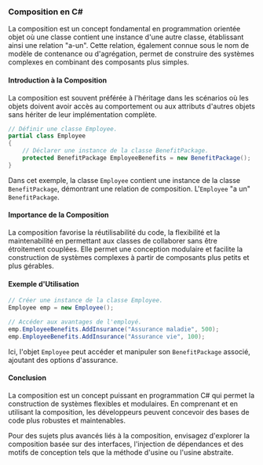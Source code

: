 ### Composition en C#

La composition est un concept fondamental en programmation orientée objet où une classe contient une instance d'une autre classe, établissant ainsi une relation "a-un". Cette relation, également connue sous le nom de modèle de contenance ou d'agrégation, permet de construire des systèmes complexes en combinant des composants plus simples.

#### Introduction à la Composition

La composition est souvent préférée à l'héritage dans les scénarios où les objets doivent avoir accès au comportement ou aux attributs d'autres objets sans hériter de leur implémentation complète.

```csharp
// Définir une classe Employee.
partial class Employee
{
    // Déclarer une instance de la classe BenefitPackage.
    protected BenefitPackage EmployeeBenefits = new BenefitPackage();
}
```

Dans cet exemple, la classe `Employee` contient une instance de la classe `BenefitPackage`, démontrant une relation de composition. L'`Employee` "a un" `BenefitPackage`.

#### Importance de la Composition

La composition favorise la réutilisabilité du code, la flexibilité et la maintenabilité en permettant aux classes de collaborer sans être étroitement couplées. Elle permet une conception modulaire et facilite la construction de systèmes complexes à partir de composants plus petits et plus gérables.

#### Exemple d'Utilisation

```csharp
// Créer une instance de la classe Employee.
Employee emp = new Employee();

// Accéder aux avantages de l'employé.
emp.EmployeeBenefits.AddInsurance("Assurance maladie", 500);
emp.EmployeeBenefits.AddInsurance("Assurance vie", 100);
```

Ici, l'objet `Employee` peut accéder et manipuler son `BenefitPackage` associé, ajoutant des options d'assurance.

#### Conclusion

La composition est un concept puissant en programmation C# qui permet la construction de systèmes flexibles et modulaires. En comprenant et en utilisant la composition, les développeurs peuvent concevoir des bases de code plus robustes et maintenables.

Pour des sujets plus avancés liés à la composition, envisagez d'explorer la composition basée sur des interfaces, l'injection de dépendances et des motifs de conception tels que la méthode d'usine ou l'usine abstraite.